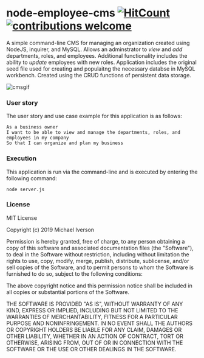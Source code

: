 # node-employee-cms [![HitCount](http://hits.dwyl.io/ivers523/node-employee-cms.svg)](http://hits.dwyl.io/ivers523/node-employee-cms) [![contributions welcome](https://img.shields.io/badge/contributions-welcome-brightgreen.svg?style=flat)](https://github.com/dwyl/esta/issues)
A simple command-line CMS for managing an organization created using NodeJS, inquirer, and MySQL. Allows an adminstrator to *view* and *add* departments, roles, and employees. Additional functionality includes the ability to *update* employees with new roles. Application includes the original seed file used for creating and populaitng the necessary databse in MySQL workbench. Created using the CRUD functions of persistent data storage.

![cmsgif](https://user-images.githubusercontent.com/57336277/71221867-ca6e8900-2293-11ea-8bab-0f329d73393c.gif)

### User story
The user story and use case example for this application is as follows:
```
As a business owner
I want to be able to view and manage the departments, roles, and employees in my company
So that I can organize and plan my business
```
### Execution
This application is run via the command-line and is executed by entering the following command:
```
node server.js
```
### License
MIT License

Copyright (c) 2019 Michael Iverson

Permission is hereby granted, free of charge, to any person obtaining a copy
of this software and associated documentation files (the "Software"), to deal
in the Software without restriction, including without limitation the rights
to use, copy, modify, merge, publish, distribute, sublicense, and/or sell
copies of the Software, and to permit persons to whom the Software is
furnished to do so, subject to the following conditions:

The above copyright notice and this permission notice shall be included in all
copies or substantial portions of the Software.

THE SOFTWARE IS PROVIDED "AS IS", WITHOUT WARRANTY OF ANY KIND, EXPRESS OR
IMPLIED, INCLUDING BUT NOT LIMITED TO THE WARRANTIES OF MERCHANTABILITY,
FITNESS FOR A PARTICULAR PURPOSE AND NONINFRINGEMENT. IN NO EVENT SHALL THE
AUTHORS OR COPYRIGHT HOLDERS BE LIABLE FOR ANY CLAIM, DAMAGES OR OTHER
LIABILITY, WHETHER IN AN ACTION OF CONTRACT, TORT OR OTHERWISE, ARISING FROM,
OUT OF OR IN CONNECTION WITH THE SOFTWARE OR THE USE OR OTHER DEALINGS IN THE
SOFTWARE.

